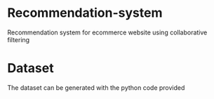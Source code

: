 # Recommendation-system
Recommendation system for ecommerce website using collaborative filtering

# Dataset
The dataset can be generated with the python code provided
